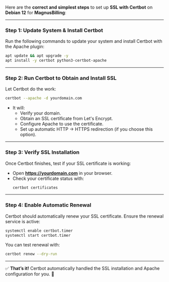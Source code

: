 Here are the **correct and simplest steps** to set up **SSL with Certbot** on **Debian 12** for **MagnusBilling**:

---

### **Step 1: Update System & Install Certbot**
Run the following commands to update your system and install Certbot with the Apache plugin:
```bash
apt update && apt upgrade -y
apt install -y certbot python3-certbot-apache
```

---

### **Step 2: Run Certbot to Obtain and Install SSL**
Let Certbot do the work:
```bash
certbot --apache -d yourdomain.com
```
- It will:
  - Verify your domain.
  - Obtain an SSL certificate from Let's Encrypt.
  - Configure Apache to use the certificate.
  - Set up automatic HTTP → HTTPS redirection (if you choose this option).

---

### **Step 3: Verify SSL Installation**
Once Certbot finishes, test if your SSL certificate is working:
- Open **https://yourdomain.com** in your browser.
- Check your certificate status with:
  ```bash
  certbot certificates
  ```

---

### **Step 4: Enable Automatic Renewal**
Certbot should automatically renew your SSL certificate. Ensure the renewal service is active:
```bash
systemctl enable certbot.timer
systemctl start certbot.timer
```
You can test renewal with:
```bash
certbot renew --dry-run
```

---

✅ **That’s it!** Certbot automatically handled the SSL installation and Apache configuration for you. 🚀
